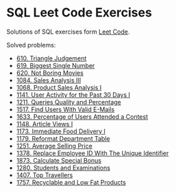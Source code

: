 # SQL Leet Code Exercises

Solutions of SQL exercises form [Leet Code](https://leetcode.com).

Solved problems:

- [610. Triangle Judgement](https://leetcode.com/problems/triangle-judgement/)
- [619. Biggest Single Number](https://leetcode.com/problems/biggest-single-number/)
- [620. Not Boring Movies](https://leetcode.com/problems/not-boring-movies/)
- [1084. Sales Analysis III](https://leetcode.com/problems/sales-analysis-iii/)
- [1068. Product Sales Analysis I](https://leetcode.com/problems/product-sales-analysis-i/)
- [1141. User Activity for the Past 30 Days I](https://leetcode.com/problems/user-activity-for-the-past-30-days-i/)
- [1211. Queries Quality and Percentage](https://leetcode.com/problems/queries-quality-and-percentage/description/)
- [1517. Find Users With Valid E-Mails](https://leetcode.com/problems/find-users-with-valid-e-mails/)
- [1633. Percentage of Users Attended a Contest](https://leetcode.com/problems/percentage-of-users-attended-a-contest/description/)
- [1148. Article Views I](https://leetcode.com/problems/article-views-i/)
- [1173. Immediate Food Delivery I](https://leetcode.com/problems/immediate-food-delivery-i/)
- [1179. Reformat Department Table](https://leetcode.com/problems/reformat-department-table/)
- [1251. Average Selling Price](https://leetcode.com/problems/average-selling-price/)
- [1378. Replace Employee ID With The Unique Identifier](https://leetcode.com/problems/replace-employee-id-with-the-unique-identifier/)
- [1873. Calculate Special Bonus](https://leetcode.com/problems/calculate-special-bonus/)
- [1280. Students and Examinations](https://leetcode.com/problems/students-and-examinations/)
- [1407. Top Travellers](https://leetcode.com/problems/top-travellers/)
- [1757. Recyclable and Low Fat Products](https://leetcode.com/problems/recyclable-and-low-fat-products/)
